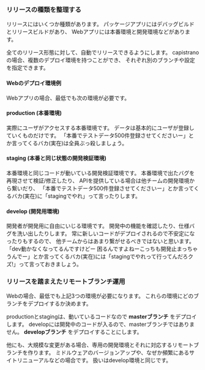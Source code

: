 ### リリースの種類を整理する

リリースにはいくつか種類があります。
パッケージアプリにはデバッグビルドとリリースビルドがあり、
Webアプリには本番環境と開発環境などがあります。

全てのリリース形態に対して、自動でリリースできるようにします。
capistranoの場合、複数のデプロイ環境を持つことができ、
それぞれ別のブランチや設定を指定できます。

#### Webのデプロイ環境例

Webアプリの場合、最低でも次の環境が必要です。

#### production (本番環境)

実際にユーザがアクセスする本番環境です。
データは基本的にユーザが登録していくものだけです。
「本番でテストデータ500件登録させてくださいー」とか言ってくるバカ(実在)は全員ぶっ殺しましょう。

#### staging (本番と同じ状態の開発検証環境)

本番環境と同じコードが動いている開発検証環境です。
本番環境で出たバグを再現させて検証/修正したり、
APIを提供している場合は他チームの開発環境から繋いだり、
「本番でテストデータ500件登録させてくださいー」とか言ってくるバカ(実在)に「stagingでやれ」って言ったりします。

#### develop (開発用環境)

開発者が開発用に自由にいじる環境です。
開発中の機能を確認したり、仕様バグを洗い出したりします。
常に新しいコードがデプロイされるので不安定になったりもするので、
他チームからはあまり繋がせるべきではないと思います。
「dev動かなくなってるんですけどー 困るんですよねーこっちも開発止まっちゃうんでー」とか言ってくるバカ(実在)には「stagingでやれって行ってんだろクズ!」って言っておきましょう。

### リリースを踏まえたリモートブランチ運用

Webの場合、最低でも上記3つの環境が必要になります。
これらの環境にどのブランチをデプロイするか決めます。

productionとstagingは、動いているコードなので **masterブランチ** をデプロイします。
developには開発中のコードが入るので、masterブランチではありません。 **developブランチ** をデプロイすることにします。

他にも、大規模な変更がある場合、専用の開発環境とそれに対応するリモートブランチを作ります。
ミドルウェアのバージョンアップや、なぜか頻繁にあるサイトリニューアルなどの場合です。
扱いはdevelop環境と同じです。
